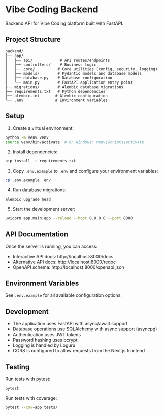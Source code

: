 # Vibe Coding Backend

Backend API for Vibe Coding platform built with FastAPI.

## Project Structure

```
backend/
├── app/
│   ├── api/            # API routes/endpoints
│   ├── controllers/    # Business logic
│   ├── core/          # Core utilities (config, security, logging)
│   ├── models/        # Pydantic models and database models
│   ├── database.py    # Database configuration
│   └── main.py        # FastAPI application entry point
├── migrations/        # Alembic database migrations
├── requirements.txt   # Python dependencies
├── alembic.ini       # Alembic configuration
└── .env              # Environment variables
```

## Setup

1. Create a virtual environment:
```bash
python -m venv venv
source venv/bin/activate  # On Windows: venv\Scripts\activate
```

2. Install dependencies:
```bash
pip install -r requirements.txt
```

3. Copy `.env.example` to `.env` and configure your environment variables:
```bash
cp .env.example .env
```

4. Run database migrations:
```bash
alembic upgrade head
```

5. Start the development server:
```bash
uvicorn app.main:app --reload --host 0.0.0.0 --port 8000
```

## API Documentation

Once the server is running, you can access:
- Interactive API docs: http://localhost:8000/docs
- Alternative API docs: http://localhost:8000/redoc
- OpenAPI schema: http://localhost:8000/openapi.json

## Environment Variables

See `.env.example` for all available configuration options.

## Development

- The application uses FastAPI with async/await support
- Database operations use SQLAlchemy with async support (asyncpg)
- Authentication uses JWT tokens
- Password hashing uses bcrypt
- Logging is handled by Loguru
- CORS is configured to allow requests from the Next.js frontend

## Testing

Run tests with pytest:
```bash
pytest
```

Run tests with coverage:
```bash
pytest --cov=app tests/
```
